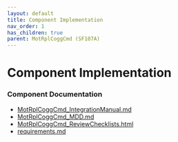 ```yaml
---
layout: default
title: Component Implementation
nav_order: 1
has_children: true
parent: MotRplCoggCmd (SF107A)
---
```

# Component Implementation
### Component Documentation

- [MotRplCoggCmd_IntegrationManual.md](doc/MotRplCoggCmd_IntegrationManual.md)
- [MotRplCoggCmd_MDD.md](doc/MotRplCoggCmd_MDD.md)
- [MotRplCoggCmd_ReviewChecklists.html](doc/MotRplCoggCmd_ReviewChecklists.html)
- [requirements.md](doc/requirements.md)

